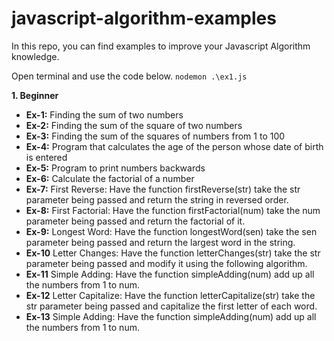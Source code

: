 # javascript-algorithm-examples
In this repo, you can find examples to improve your Javascript Algorithm knowledge.

Open terminal and use the code below.
`nodemon .\ex1.js`

**1. Beginner**
   -  **Ex-1:** Finding the sum of two numbers
   -  **Ex-2:** Finding the sum of the square of two numbers
   -  **Ex-3:** Finding the sum of the squares of numbers from 1 to 100
   -  **Ex-4:** Program that calculates the age of the person whose date of birth is entered
   -  **Ex-5:** Program to print numbers backwards
   -  **Ex-6:** Calculate the factorial of a number
   -  **Ex-7:** First Reverse: Have the function firstReverse(str) take the str parameter being passed and return the string in reversed order.
   -  **Ex-8:** First Factorial: Have the function firstFactorial(num) take the num parameter being passed and return the factorial of it.
   -  **Ex-9:** Longest Word: Have the function longestWord(sen) take the sen parameter being passed and return the largest word in the string.
   -  **Ex-10** Letter Changes: Have the function letterChanges(str) take the str parameter being passed and modify it using the following algorithm. 
   -  **Ex-11** Simple Adding: Have the function simpleAdding(num) add up all the numbers from 1 to num. 
   -  **Ex-12** Letter Capitalize: Have the function letterCapitalize(str) take the str parameter being passed and capitalize the first letter of each word.
   -  **Ex-13** Simple Adding: Have the function simpleAdding(num) add up all the numbers from 1 to num.
